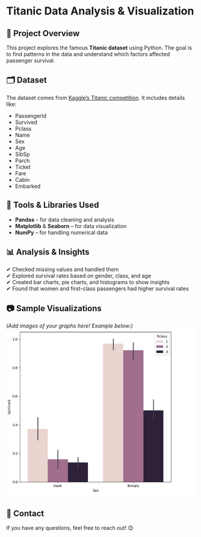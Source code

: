 # Titanic Data Analysis & Visualization  

## 📌 Project Overview  
This project explores the famous **Titanic dataset** using Python. The goal is to find patterns in the data and understand which factors affected passenger survival.  

## 🗂 Dataset  
The dataset comes from [Kaggle’s Titanic competition](https://www.kaggle.com/c/titanic). It includes details like:  
-  PassengerId
-  Survived
-  Pclass
-  Name
-  Sex
-  Age
-  SibSp
-  Parch
-  Ticket
-  Fare
-  Cabin
-  Embarked	 

## 🔧 Tools & Libraries Used  
- **Pandas** – for data cleaning and analysis  
- **Matplotlib** & **Seaborn** – for data visualization  
- **NumPy** – for handling numerical data  

## 📊 Analysis & Insights  
✔ Checked missing values and handled them  
✔ Explored survival rates based on gender, class, and age  
✔ Created bar charts, pie charts, and histograms to show insights  
✔ Found that women and first-class passengers had higher survival rates  

## 📷 Sample Visualizations  
*(Add images of your graphs here! Example below:)*  
![Survival Rate by Gender](imsample.JPG)  

## 📩 Contact  
If you have any questions, feel free to reach out! 😊  
